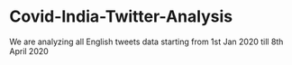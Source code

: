 # Covid-India-Twitter-Analysis
We are analyzing all English tweets data starting from 1st Jan 2020 till 8th April 2020 

